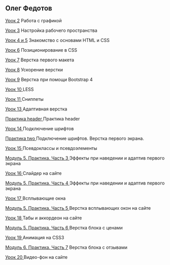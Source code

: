 ## Олег Федотов

[Урок 2](https://github.com/creatads/lesson-2 "https://github.com/creatads/lesson-2") Работа с графикой

[Урок 3](https://github.com/creatads/lesson-3 "https://github.com/creatads/lesson-3") Настройка рабочего пространства

[Урок 4 и 5](https://github.com/creatads/lesson-4 "https://github.com/creatads/lesson-4") Знакомство с основами HTML и CSS  

[Урок 6](https://github.com/creatads/lesson-6 "https://github.com/creatads/lesson-6") Позиционирование в CSS 

[Урок 7](https://github.com/creatads/lesson-7 "https://github.com/creatads/lesson-7") Верстка первого макета

[Урок 8](https://github.com/creatads/lesson-8 "https://github.com/creatads/lesson-8") Ускорение верстки

[Урок 9](https://github.com/creatads/lesson-9 "https://github.com/creatads/lesson-9") Верстка при помощи Bootstrap 4

[Урок 10 ](https://github.com/creatads/lesson-10 "https://github.com/creatads/lesson-10") LESS

[Урок 11 ](https://github.com/creatads/lesson-11 "https://github.com/creatads/lesson-11") Сниппеты 

[Урок 13 ](https://github.com/creatads/lesson-13 "https://github.com/creatads/lesson-13") Адаптивная верстка 

[Практика header ](https://github.com/creatads/praktika-header "https://github.com/creatads/praktika-header") Практика header 

[Урок 14 ](https://github.com/creatads/lesson-14 "https://github.com/creatads/lesson-14") Подключение шрифтов

[Практика two ](https://github.com/creatads/praktika-two "https://github.com/creatads/praktika-two") Подключение шрифтов. Верстка первого экрана.

[Урок 15 ](https://github.com/creatads/lesson-15 "https://github.com/creatads/lesson-15") Псевдоклассы и псевдоэлементы

[Модуль 5. Практика. Часть 3 ](https://github.com/creatads/praktika-3 "https://github.com/creatads/praktika-3") Эффекты при наведении и адаптив первого экрана

[Урок 16 ](https://github.com/creatads/lesson-16 "https://github.com/creatads/lesson-16") Слайдер на сайте 

[Модуль 5. Практика. Часть 4 ](https://github.com/creatads/praktika-3 "https://github.com/creatads/praktika-3") Эффекты при наведении и адаптив первого экрана

[Урок 17 ](https://github.com/creatads/lesson-17 "https://github.com/creatads/lesson-17") Всплывающие окна

[Модуль 5. Практика. Часть 5 ](https://github.com/creatads/praktika-3 "https://github.com/creatads/praktika-3") Верстка всплывающих окон на сайте

[Урок 18 ](https://github.com/creatads/lesson-18 "https://github.com/creatads/lesson-18") Табы и аккордеон на сайте

[Модуль 5. Практика. Часть 6 ](https://github.com/creatads/praktika-3 "https://github.com/creatads/praktika-3") Верстка блока с ценами

[Урок 19 ](https://github.com/creatads/lesson-18 "https://github.com/creatads/lesson-18") Анимация на CSS3

[Модуль 6. Практика. Часть 7](https://github.com/creatads/praktika-3 "https://github.com/creatads/praktika-3") Верстка блока с отзывами

[Урок 20 ](https://github.com/creatads/lesson-20 "https://github.com/creatads/lesson-18")Видео-фон на сайте
